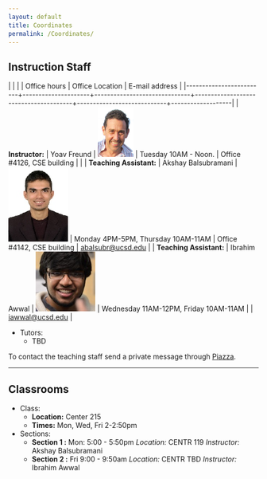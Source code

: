 ```yaml
---
layout: default
title: Coordinates
permalink: /Coordinates/
---
```


## Instruction Staff ##

|                         |                     |                              | Office hours                          | Office Location            | E-mail address    |
|-------------------------+---------------------+------------------------------+---------------------------------------+----------------------------+-------------------|
| **Instructor:**         | Yoav Freund         | ![](/images/2010yoav2.png)   | Tuesday 10AM - Noon.                  | Office #4126, CSE building |                   |
| **Teaching Assistant:** | Akshay Balsubramani | ![](/images/ABportrait2.jpg) | Monday 4PM-5PM, Thursday 10AM-11AM    | Office #4142, CSE building | abalsubr@ucsd.edu |
| **Teaching Assistant:** | Ibrahim Awwal       | ![](/images/ibrahim.jpg)     | Wednesday 11AM-12PM, Friday 10AM-11AM |                            | iawwal@ucsd.edu   |
* Tutors:
	* TBD

To contact the teaching staff send a private message through [Piazza](https://piazza.com/ucsd/fall2014/cse103/).

-------------------
## Classrooms ##

* Class:
	* **Location:** Center 215
	* **Times:** Mon, Wed, Fri 2-2:50pm
* Sections:
	* **Section 1 :** Mon: 5:00 - 5:50pm *Location:* CENTR 119
        *Instructor:* Akshay Balsubramani
	* **Section 2 :** Fri 9:00 - 9:50am *Location:* CENTR TBD
        *Instructor:* Ibrahim Awwal
